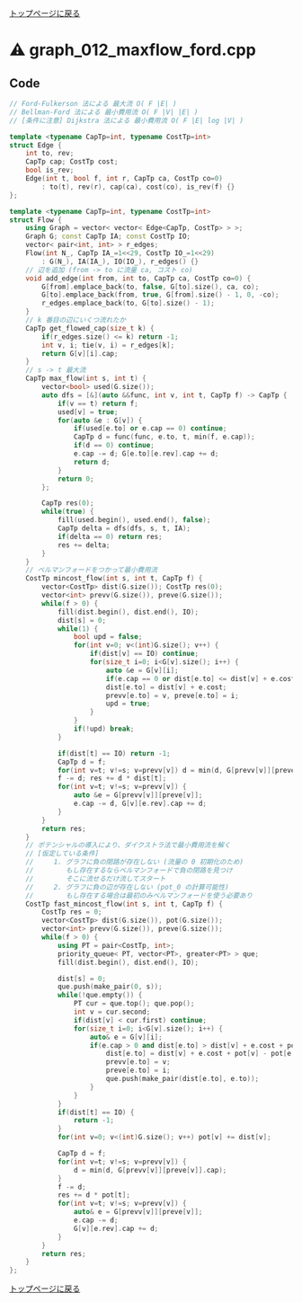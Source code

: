 <!-- mathjax config similar to math.stackexchange -->
<script type="text/x-mathjax-config">
MathJax.Hub.Config({
  jax: ["input/TeX", "output/HTML-CSS"],
  tex2jax: {
    inlineMath: [ ['$', '$'] ],
    displayMath: [ ['$$', '$$']],
    processEscapes: true,
    skipTags: ['script', 'noscript', 'style', 'textarea', 'pre', 'code']
  },
  messageStyle: "none",
  "HTML-CSS": { preferredFont: "TeX", availableFonts: ["STIX","TeX"] }
});
</script>
<script src="http://cdn.mathjax.org/mathjax/latest/MathJax.js?config=TeX-AMS_HTML" type="text/javascript"></script>

<script type="text/javascript" src="https://cdnjs.cloudflare.com/ajax/libs/jquery/3.4.1/jquery.min.js"></script>
<link rel="stylesheet" href="../css/copy-button.css" />
<script type="text/javascript" src="../js/balloons.js"></script>
<script type="text/javascript" src="../js/copy-button.js"></script>



[トップページに戻る](../index.html)

# :warning: graph\_012\_maxflow\_ford.cpp

## Code

```cpp
// Ford-Fulkerson 法による 最大流 O( F |E| )
// Bellman-Ford 法による 最小費用流 O( F |V| |E| )
// [条件に注意] Dijkstra 法による 最小費用流 O( F |E| log |V| )

template <typename CapTp=int, typename CostTp=int>
struct Edge {
    int to, rev;
    CapTp cap; CostTp cost;
    bool is_rev;
    Edge(int t, bool f, int r, CapTp ca, CostTp co=0)
        : to(t), rev(r), cap(ca), cost(co), is_rev(f) {}
};

template <typename CapTp=int, typename CostTp=int>
struct Flow {
    using Graph = vector< vector< Edge<CapTp, CostTp> > >;
    Graph G; const CapTp IA; const CostTp IO;
    vector< pair<int, int> > r_edges;
    Flow(int N_, CapTp IA_=1<<29, CostTp IO_=1<<29)
        : G(N_), IA(IA_), IO(IO_), r_edges() {}
    // 辺を追加 (from -> to に流量 ca, コスト co)
    void add_edge(int from, int to, CapTp ca, CostTp co=0) {
        G[from].emplace_back(to, false, G[to].size(), ca, co);
        G[to].emplace_back(from, true, G[from].size() - 1, 0, -co);
        r_edges.emplace_back(to, G[to].size() - 1);
    }
    // k 番目の辺にいくつ流れたか
    CapTp get_flowed_cap(size_t k) {
        if(r_edges.size() <= k) return -1;
        int v, i; tie(v, i) = r_edges[k];
        return G[v][i].cap;
    }
    // s -> t 最大流
    CapTp max_flow(int s, int t) {
        vector<bool> used(G.size());
        auto dfs = [&](auto &&func, int v, int t, CapTp f) -> CapTp {
            if(v == t) return f;
            used[v] = true;
            for(auto &e : G[v]) {
                if(used[e.to] or e.cap == 0) continue;
                CapTp d = func(func, e.to, t, min(f, e.cap));
                if(d == 0) continue;
                e.cap -= d; G[e.to][e.rev].cap += d;
                return d;
            }
            return 0;
        };

        CapTp res(0);
        while(true) {
            fill(used.begin(), used.end(), false);
            CapTp delta = dfs(dfs, s, t, IA);
            if(delta == 0) return res;
            res += delta;
        }
    }
    // ベルマンフォードをつかって最小費用流
    CostTp mincost_flow(int s, int t, CapTp f) {
        vector<CostTp> dist(G.size()); CostTp res(0);
        vector<int> prevv(G.size()), preve(G.size());
        while(f > 0) {
            fill(dist.begin(), dist.end(), IO);
            dist[s] = 0;
            while(1) {
                bool upd = false;
                for(int v=0; v<(int)G.size(); v++) {
                    if(dist[v] == IO) continue;
                    for(size_t i=0; i<G[v].size(); i++) {
                        auto &e = G[v][i];
                        if(e.cap == 0 or dist[e.to] <= dist[v] + e.cost) continue;
                        dist[e.to] = dist[v] + e.cost;
                        prevv[e.to] = v, preve[e.to] = i;
                        upd = true;
                    }
                }
                if(!upd) break;
            }

            if(dist[t] == IO) return -1;
            CapTp d = f;
            for(int v=t; v!=s; v=prevv[v]) d = min(d, G[prevv[v]][preve[v]].cap);
            f -= d; res += d * dist[t];
            for(int v=t; v!=s; v=prevv[v]) {
                auto &e = G[prevv[v]][preve[v]];
                e.cap -= d, G[v][e.rev].cap += d;
            }
        }
        return res;
    }
    // ポテンシャルの導入により、ダイクストラ法で最小費用流を解く
    // [仮定している条件]
    //     1. グラフに負の閉路が存在しない (流量の 0 初期化のため)
    //        もし存在するならベルマンフォードで負の閉路を見つけ
    //        そこに流せるだけ流してスタート
    //     2. グラフに負の辺が存在しない (pot_0 の計算可能性)
    //        もし存在する場合は最初のみベルマンフォードを使う必要あり
    CostTp fast_mincost_flow(int s, int t, CapTp f) {
        CostTp res = 0;
        vector<CostTp> dist(G.size()), pot(G.size());
        vector<int> prevv(G.size()), preve(G.size());
        while(f > 0) {
            using PT = pair<CostTp, int>;
            priority_queue< PT, vector<PT>, greater<PT> > que;
            fill(dist.begin(), dist.end(), IO);

            dist[s] = 0;
            que.push(make_pair(0, s));
            while(!que.empty()) {
                PT cur = que.top(); que.pop();
                int v = cur.second;
                if(dist[v] < cur.first) continue;
                for(size_t i=0; i<G[v].size(); i++) {
                    auto& e = G[v][i];
                    if(e.cap > 0 and dist[e.to] > dist[v] + e.cost + pot[v] - pot[e.to]) {
                        dist[e.to] = dist[v] + e.cost + pot[v] - pot[e.to];
                        prevv[e.to] = v;
                        preve[e.to] = i;
                        que.push(make_pair(dist[e.to], e.to));
                    }
                }
            }
            if(dist[t] == IO) {
                return -1;
            }
            for(int v=0; v<(int)G.size(); v++) pot[v] += dist[v];

            CapTp d = f;
            for(int v=t; v!=s; v=prevv[v]) {
                d = min(d, G[prevv[v]][preve[v]].cap);
            }
            f -= d;
            res += d * pot[t];
            for(int v=t; v!=s; v=prevv[v]) {
                auto& e = G[prevv[v]][preve[v]];
                e.cap -= d;
                G[v][e.rev].cap += d;
            }
        }
        return res;
    }    
};

```

[トップページに戻る](../index.html)
